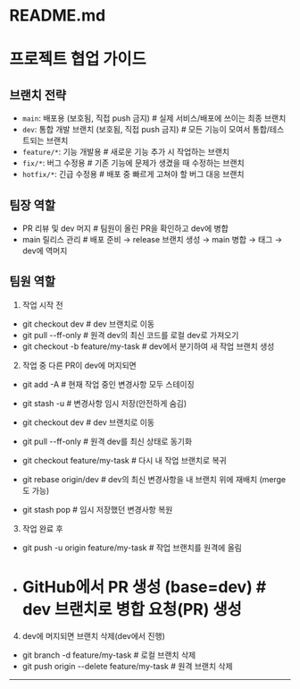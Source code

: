 #  README.md 
# 프로젝트 협업 가이드

## 브랜치 전략
- `main`: 배포용 (보호됨, 직접 push 금지)   # 실제 서비스/배포에 쓰이는 최종 브랜치
- `dev`: 통합 개발 브랜치 (보호됨, 직접 push 금지)   # 모든 기능이 모여서 통합/테스트되는 브랜치
- `feature/*`: 기능 개발용   # 새로운 기능 추가 시 작업하는 브랜치
- `fix/*`: 버그 수정용       # 기존 기능에 문제가 생겼을 때 수정하는 브랜치
- `hotfix/*`: 긴급 수정용    # 배포 중 빠르게 고쳐야 할 버그 대응 브랜치

## 팀장 역할
- PR 리뷰 및 dev 머지         # 팀원이 올린 PR을 확인하고 dev에 병합
- main 릴리스 관리            # 배포 준비 → release 브랜치 생성 → main 병합 → 태그 → dev에 역머지

## 팀원 역할
1. 작업 시작 전
   
 -  git checkout dev             # dev 브랜치로 이동 
 -   git pull --ff-only         # 원격 dev의 최신 코드를 로컬 dev로 가져오기
 -  git checkout -b feature/my-task   # dev에서 분기하여 새 작업 브랜치 생성


2. 작업 중 다른 PR이 dev에 머지되면

  
-   git add -A                 # 현재 작업 중인 변경사항 모두 스테이징
-   git stash -u               # 변경사항 임시 저장(안전하게 숨김)

-   git checkout dev             # dev 브랜치로 이동
-   git pull --ff-only         # 원격 dev를 최신 상태로 동기화

-   git checkout feature/my-task # 다시 내 작업 브랜치로 복귀
-   git rebase origin/dev      # dev의 최신 변경사항을 내 브랜치 위에 재배치 (merge도 가능)
-   git stash pop              # 임시 저장했던 변경사항 복원
   

3. 작업 완료 후

   
-   git push -u origin feature/my-task   # 작업 브랜치를 원격에 올림
-   # GitHub에서 PR 생성 (base=dev)    # dev 브랜치로 병합 요청(PR) 생성
   

4. dev에 머지되면 브랜치 삭제(dev에서 진행)


-   git branch -d feature/my-task        # 로컬 브랜치 삭제
-   git push origin --delete feature/my-task   # 원격 브랜치 삭제


---
